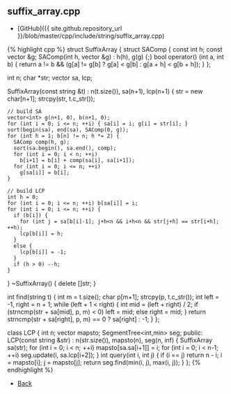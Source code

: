 ## suffix_array.cpp

- [GitHub]({{ site.github.repository_url }}/blob/master/cpp/include/string/suffix_array.cpp)

{% highlight cpp %}
struct SuffixArray {
  struct SAComp {
    const int h;
    const vector<int> &g;
    SAComp(int h, vector<int> &g) : h(h), g(g) {;}
    bool operator() (int a, int b) {
      return a != b && (g[a] != g[b] ? g[a] < g[b] : g[a + h] < g[b + h]);
    }
  };

  int n;
  char *str;
  vector<int> sa, lcp;

  SuffixArray(const string &t) : n(t.size()), sa(n+1), lcp(n+1) {
    str = new char[n+1];
    strcpy(str, t.c_str());

    // build SA
    vector<int> g(n+1, 0), b(n+1, 0);
    for (int i = 0; i <= n; ++i) { sa[i] = i; g[i] = str[i]; }
    sort(begin(sa), end(sa), SAComp(0, g));
    for (int h = 1; b[n] != n; h *= 2) {
      SAComp comp(h, g);
      sort(sa.begin(), sa.end(), comp);
      for (int i = 0; i < n; ++i)
        b[i+1] = b[i] + comp(sa[i], sa[i+1]);
      for (int i = 0; i <= n; ++i)
        g[sa[i]] = b[i];
    }

    // build LCP
    int h = 0;
    for (int i = 0; i <= n; ++i) b[sa[i]] = i;
    for (int i = 0; i <= n; ++i) {
      if (b[i]) {
        for (int j = sa[b[i]-1]; j+h<n && i+h<n && str[j+h] == str[i+h]; ++h);
        lcp[b[i]] = h;
      }
      else {
        lcp[b[i]] = -1;
      }
      if (h > 0) --h;
    }
  }
  ~SuffixArray() { delete []str; }

  int find(string t) {
    int m = t.size();
    char p[m+1];
    strcpy(p, t.c_str());
    int left = -1, right = n + 1;
    while (left + 1 < right) {
      int mid = (left + right) / 2;
      if (strncmp(str + sa[mid], p, m) < 0) left = mid;
      else right = mid;
    }
    return strncmp(str + sa[right], p, m) == 0 ? sa[right] : -1;
  }
};

class LCP {
  int n;
  vector<int> mapsto;
  SegmentTree<int,min> seg;
public:
  LCP(const string &str) : n(str.size()), mapsto(n), seg(n, inf<int>) {
    SuffixArray sa(str);
    for (int i = 0; i < n; ++i) mapsto[sa.sa[i+1]] = i;
    for (int i = 0; i < n-1; ++i) seg.update(i, sa.lcp[i+2]);
  }
  int query(int i, int j) {
    if (i == j) return n - i;
    i = mapsto[i]; j = mapsto[j];
    return seg.find(min(i, j), max(i, j));
  }
};
{% endhighlight %}

- [Back](../../..)
